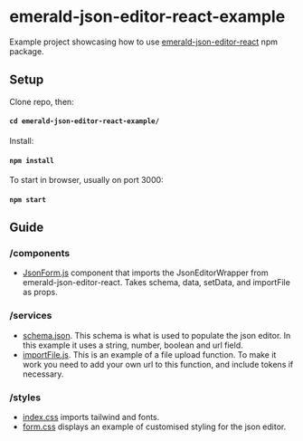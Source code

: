 # emerald-json-editor-react-example

Example project showcasing how to use [emerald-json-editor-react](https://www.npmjs.com/package/emerald-json-editor-react) npm package.

## Setup

Clone repo, then:

#### `cd emerald-json-editor-react-example/`

Install:

#### `npm install`

To start in browser, usually on port 3000:

#### `npm start`

## Guide

### /components

- [JsonForm.js](src/components/JsonForm.js) component that imports the JsonEditorWrapper from emerald-json-editor-react. Takes schema, data, setData, and importFile as props.

### /services

- [schema.json](src/services/schema.json). This schema is what is used to populate the json editor. In this example it uses a string, number, boolean and url field.
- [importFile.js](src/services/importFile.js). This is an example of a file upload function. To make it work you need to add your own url to this function, and include tokens if necessary.

### /styles

- [index.css](src/styles/index.css) imports tailwind and fonts.
- [form.css](src/styles/form.css) displays an example of customised styling for the json editor.
